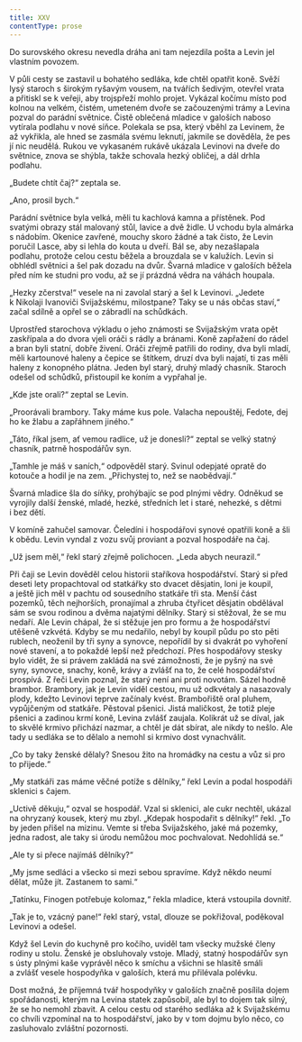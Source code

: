 ```yaml
---
title: XXV
contentType: prose
---
```


Do surovského okresu nevedla dráha ani tam nejezdila pošta a Levin jel vlastním povozem.

V půli cesty se zastavil u bohatého sedláka, kde chtěl opatřit koně. Svěží lysý staroch s širokým ryšavým vousem, na tvářích šedivým, otevřel vrata a přitiskl se k veřeji, aby trojspřeží mohlo projet. Vykázal kočímu místo pod kolnou na velkém, čistém, umeteném dvoře se začouzenými trámy a Levina pozval do parádní světnice. Čistě oblečená mladice v galoších naboso vytírala podlahu v nové síňce. Polekala se psa, který vběhl za Levinem, že až vykřikla, ale hned se zasmála svému leknutí, jakmile se dověděla, že pes jí nic neudělá. Rukou ve vykasaném rukávě ukázala Levinovi na dveře do světnice, znova se shýbla, takže schovala hezký obličej, a dál drhla podlahu.

„Budete chtít čaj?“ zeptala se.

„Ano, prosil bych.“

Parádní světnice byla velká, měli tu kachlová kamna a přístěnek. Pod svatými obrazy stál malovaný stůl, lavice a dvě židle. U vchodu byla almárka s nádobím. Okenice zavřené, mouchy skoro žádné a tak čisto, že Levin poručil Lasce, aby si lehla do kouta u dveří. Bál se, aby nezašlapala podlahu, protože celou cestu běžela a brouzdala se v kalužích. Levin si obhlédl světnici a šel pak dozadu na dvůr. Švarná mladice v galoších běžela před ním ke studni pro vodu, až se jí prázdná vědra na váhách houpala.

„Hezky zčerstva!“ vesele na ni zavolal starý a šel k Levinovi. „Jedete k Nikolaji Ivanoviči Svijažskému, milostpane? Taky se u nás občas staví,“ začal sdílně a opřel se o zábradlí na schůdkách.

Uprostřed starochova výkladu o jeho známosti se Svijažským vrata opět zaskřípala a do dvora vjeli oráči s rádly a bránami. Koně zapřažení do rádel a bran byli statní, dobře živení. Oráči zřejmě patřili do rodiny, dva byli mladí, měli kartounové haleny a čepice se štítkem, druzí dva byli najatí, ti zas měli haleny z konopného plátna. Jeden byl starý, druhý mladý chasník. Staroch odešel od schůdků, přistoupil ke koním a vypřahal je.

„Kde jste orali?“ zeptal se Levin.

„Proorávali brambory. Taky máme kus pole. Valacha nepouštěj, Fedote, dej ho ke žlabu a zapřáhnem jiného.“

„Táto, říkal jsem, ať vemou radlice, už je donesli?“ zeptal se velký statný chasník, patrně hospodářův syn.

„Tamhle je máš v saních,“ odpověděl starý. Svinul odepjaté opratě do kotouče a hodil je na zem. „Přichystej to, než se naobědvají.“

Švarná mladice šla do síňky, prohýbajíc se pod plnými vědry. Odněkud se vyrojily další ženské, mladé, hezké, středních let i staré, nehezké, s dětmi i bez dětí.

V komíně zahučel samovar. Čeledíni i hospodářovi synové opatřili koně a šli k obědu. Levin vyndal z vozu svůj proviant a pozval hospodáře na čaj.

„Už jsem měl,“ řekl starý zřejmě polichocen. „Leda abych neurazil.“

Při čaji se Levin dověděl celou historii staříkova hospodářství. Starý si před deseti lety propachtoval od statkářky sto dvacet děsjatin, loni je koupil, a ještě jich měl v pachtu od sousedního statkáře tři sta. Menší část pozemků, těch nejhorších, pronajímal a zhruba čtyřicet děsjatin obdělával sám se svou rodinou a dvěma najatými dělníky. Starý si stěžoval, že se mu nedaří. Ale Levin chápal, že si stěžuje jen pro formu a že hospodářství utěšeně vzkvétá. Kdyby se mu nedařilo, nebyl by koupil půdu po sto pěti rublech, neoženil by tři syny a synovce, nepořídil by si dvakrát po vyhoření nové stavení, a to pokaždé lepší než předchozí. Přes hospodářovy stesky bylo vidět, že si právem zakládá na své zámožnosti, že je pyšný na své syny, synovce, snachy, koně, krávy a zvlášť na to, že celé hospodářství prospívá. Z řeči Levin poznal, že starý není ani proti novotám. Sázel hodně brambor. Brambory, jak je Levin viděl cestou, mu už odkvétaly a nasazovaly plody, kdežto Levinovi teprve začínaly kvést. Brambořiště oral pluhem, vypůjčeným od statkáře. Pěstoval pšenici. Jistá maličkost, že totiž pleje pšenici a zadinou krmí koně, Levina zvlášť zaujala. Kolikrát už se díval, jak to skvělé krmivo přichází nazmar, a chtěl je dát sbírat, ale nikdy to nešlo. Ale tady u sedláka se to dělalo a nemohl si krmivo dost vynachválit.

„Co by taky ženské dělaly? Snesou žito na hromádky na cestu a vůz si pro to přijede.“

„My statkáři zas máme věčné potíže s dělníky,“ řekl Levin a podal hospodáři sklenici s čajem.

„Uctivě děkuju,“ ozval se hospodář. Vzal si sklenici, ale cukr nechtěl, ukázal na ohryzaný kousek, který mu zbyl. „Kdepak hospodařit s dělníky!“ řekl. „To by jeden přišel na mizinu. Vemte si třeba Svijažského, jaké má pozemky, jedna radost, ale taky si úrodu nemůžou moc pochvalovat. Nedohlídá se.“

„Ale ty si přece najímáš dělníky?“

„My jsme sedláci a všecko si mezi sebou spravíme. Když někdo neumí dělat, může jít. Zastanem to sami.“

„Tatínku, Finogen potřebuje kolomaz,“ řekla mladice, která vstoupila dovnitř.

„Tak je to, vzácný pane!“ řekl starý, vstal, dlouze se pokřižoval, poděkoval Levinovi a odešel.

Když šel Levin do kuchyně pro kočího, uviděl tam všecky mužské členy rodiny u stolu. Ženské je obsluhovaly vstoje. Mladý, statný hospodářův syn s ústy plnými kaše vyprávěl něco k smíchu a všichni se hlasitě smáli a zvlášť vesele hospodyňka v galoších, která mu přilévala polévku.

Dost možná, že příjemná tvář hospodyňky v galoších značně posílila dojem spořádanosti, kterým na Levina statek zapůsobil, ale byl to dojem tak silný, že se ho nemohl zbavit. A celou cestu od starého sedláka až k Svijažskému co chvíli vzpomínal na to hospodářství, jako by v tom dojmu bylo něco, co zasluhovalo zvláštní pozornosti.
